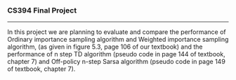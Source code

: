 ### CS394 Final Project
---
In this project we are planning to evaluate and compare the performance of Ordinary importance sampling algorithm and Weighted importance sampling algorithm, (as given in figure 5.3, page 106 of our textbook) and the performance of n step TD algorithm (pseudo code in page 144 of textbook, chapter 7) and Off-policy n-step Sarsa algorithm (pseudo code in page 149 of textbook, chapter 7). 

